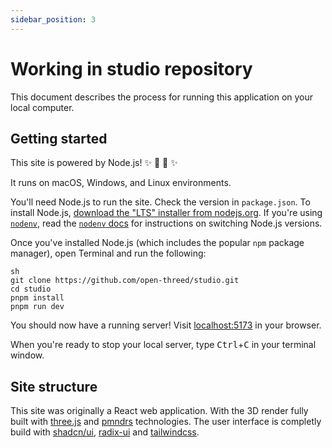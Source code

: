 ```yaml
---
sidebar_position: 3
---
```


# Working in studio repository

This document describes the process for running this application on your local computer.

## Getting started

This site is powered by Node.js! :sparkles: :turtle: :rocket: :sparkles:

It runs on macOS, Windows, and Linux environments.

You'll need Node.js to run the site. Check the version in `package.json`. To install Node.js, [download the "LTS" installer from nodejs.org](https://nodejs.org). If you're using [`nodenv`](https://github.com/nodenv/nodenv), read the [`nodenv` docs](https://github.com/nodenv/nodenv#readme) for instructions on switching Node.js versions.

Once you've installed Node.js (which includes the popular `npm` package manager), open Terminal and run the following:

```
sh
git clone https://github.com/open-threed/studio.git
cd studio
pnpm install
pnpm run dev
```

You should now have a running server! Visit [localhost:5173](http://localhost:5173) in your browser.

When you're ready to stop your local server, type <kbd>Ctrl</kbd>+<kbd>C</kbd> in your terminal window.

## Site structure

This site was originally a React web application. With the 3D render fully built with [three.js](https://threejs.org/) and [pmndrs](https://pmnd.rs/) technologies. The user interface is completly build with [shadcn/ui](https://ui.shadcn.com/), [radix-ui](https://www.radix-ui.com/) and [tailwindcss](https://tailwindcss.com/).

